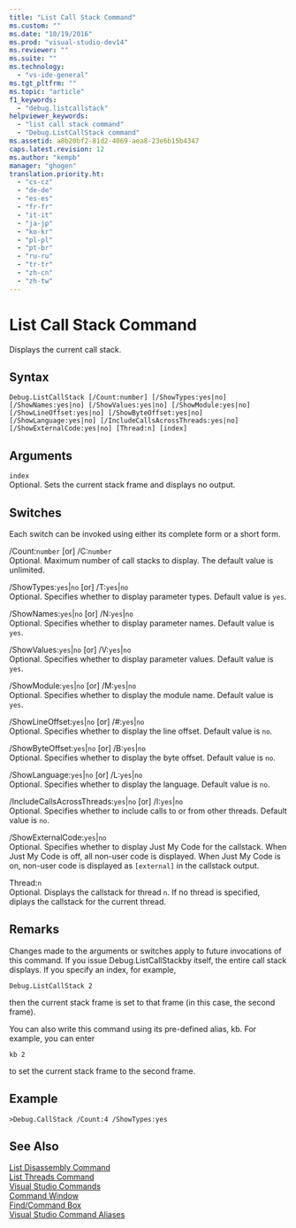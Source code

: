 ```yaml
---
title: "List Call Stack Command"
ms.custom: ""
ms.date: "10/19/2016"
ms.prod: "visual-studio-dev14"
ms.reviewer: ""
ms.suite: ""
ms.technology: 
  - "vs-ide-general"
ms.tgt_pltfrm: ""
ms.topic: "article"
f1_keywords: 
  - "debug.listcallstack"
helpviewer_keywords: 
  - "list call stack command"
  - "Debug.ListCallStack command"
ms.assetid: a8b20bf2-81d2-4069-aea8-23e6b15b4347
caps.latest.revision: 12
ms.author: "kempb"
manager: "ghogen"
translation.priority.ht: 
  - "cs-cz"
  - "de-de"
  - "es-es"
  - "fr-fr"
  - "it-it"
  - "ja-jp"
  - "ko-kr"
  - "pl-pl"
  - "pt-br"
  - "ru-ru"
  - "tr-tr"
  - "zh-cn"
  - "zh-tw"
---
```

# List Call Stack Command
Displays the current call stack.  
  
## Syntax  
  
```  
Debug.ListCallStack [/Count:number] [/ShowTypes:yes|no]  
[/ShowNames:yes|no] [/ShowValues:yes|no] [/ShowModule:yes|no]  
[/ShowLineOffset:yes|no] [/ShowByteOffset:yes|no]  
[/ShowLanguage:yes|no] [/IncludeCallsAcrossThreads:yes|no]  
[/ShowExternalCode:yes|no] [Thread:n] [index]  
```  
  
## Arguments  
 `index`  
 Optional. Sets the current stack frame and displays no output.  
  
## Switches  
 Each switch can be invoked using either its complete form or a short form.  
  
 /Count:`number` [or] /C:`number`  
 Optional. Maximum number of call stacks to display. The default value is unlimited.  
  
 /ShowTypes:`yes`&#124;`no` [or] /T:`yes`&#124;`no`  
 Optional. Specifies whether to display parameter types. Default value is `yes`.  
  
 /ShowNames:`yes`&#124;`no` [or] /N:`yes`&#124;`no`  
 Optional. Specifies whether to display parameter names. Default value is `yes`.  
  
 /ShowValues:`yes`&#124;`no` [or] /V:`yes`&#124;`no`  
 Optional. Specifies whether to display parameter values. Default value is `yes`.  
  
 /ShowModule:`yes`&#124;`no` [or] /M:`yes`&#124;`no`  
 Optional. Specifies whether to display the module name. Default value is `yes`.  
  
 /ShowLineOffset:`yes`&#124;`no` [or] /#:`yes`&#124;`no`  
 Optional. Specifies whether to display the line offset. Default value is `no`.  
  
 /ShowByteOffset:`yes`&#124;`no` [or] /B:`yes`&#124;`no`  
 Optional. Specifies whether to display the byte offset. Default value is `no`.  
  
 /ShowLanguage:`yes`&#124;`no` [or] /L:`yes`&#124;`no`  
 Optional. Specifies whether to display the language. Default value is `no`.  
  
 /IncludeCallsAcrossThreads:`yes`&#124;`no` [or] /I:`yes`&#124;`no`  
 Optional. Specifies whether to include calls to or from other threads. Default value is `no`.  
  
 /ShowExternalCode:`yes`&#124;`no`  
 Optional. Specifies whether to display Just My Code for the callstack. When Just My Code is off, all non-user code is displayed. When Just My Code is on, non-user code is displayed as `[external]` in the callstack output.  
  
 Thread:`n`  
 Optional. Displays the callstack for thread `n`. If no thread is specified, diplays the callstack for the current thread.  
  
## Remarks  
 Changes made to the arguments or switches apply to future invocations of this command. If you issue Debug.ListCallStackby itself, the entire call stack displays. If you specify an index, for example,  
  
```  
Debug.ListCallStack 2  
```  
  
 then the current stack frame is set to that frame (in this case, the second frame).  
  
 You can also write this command using its pre-defined alias, kb. For example, you can enter  
  
```  
kb 2  
```  
  
 to set the current stack frame to the second frame.  
  
## Example  
  
```  
>Debug.CallStack /Count:4 /ShowTypes:yes  
```  
  
## See Also  
 [List Disassembly Command](../../ide/reference/list-disassembly-command.md)   
 [List Threads Command](../../ide/reference/list-threads-command.md)   
 [Visual Studio Commands](../../ide/reference/visual-studio-commands.md)   
 [Command Window](../../ide/reference/command-window.md)   
 [Find/Command Box](../../ide/find-command-box.md)   
 [Visual Studio Command Aliases](../../ide/reference/visual-studio-command-aliases.md)